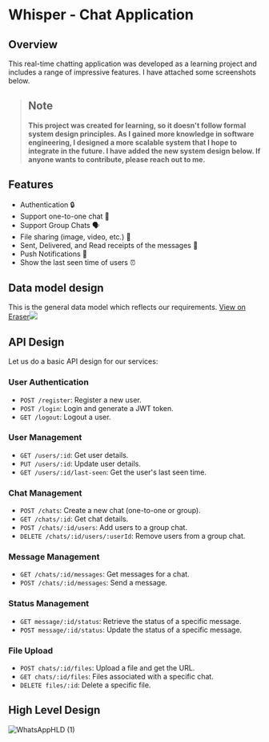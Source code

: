 # Whisper - Chat Application

## Overview
This real-time chatting application was developed as a learning project and includes a range of impressive features. I have attached some screenshots below.

> ## Note
> **This project was created for learning, so it doesn't follow formal system design principles. As I gained more knowledge in software engineering, I designed a more scalable system that I hope to integrate in the future. I have added the new system design below. If anyone wants to contribute, please reach out to me.**

## Features
- Authentication 🔒
- Support one-to-one chat 💬
- Support Group Chats 🗣️
- File sharing (image, video, etc.) 📂
- Sent, Delivered, and Read receipts of the messages 📨
- Push Notifications 🔔
- Show the last seen time of users ⏰

## Data model design
This is the general data model which reflects our requirements.
[View on Eraser![](https://app.eraser.io/workspace/pebNGfBIbDZOKwAY521V/preview?elements=MOQTeLpzPWULSjj7dD0PTw&type=embed)](https://app.eraser.io/workspace/pebNGfBIbDZOKwAY521V?elements=MOQTeLpzPWULSjj7dD0PTw)

## API Design
Let us do a basic API design for our services:

### User Authentication
- `POST /register`: Register a new user.
- `POST /login`: Login and generate a JWT token.
- `GET /logout`: Logout a user.

### User Management
- `GET /users/:id`: Get user details.
- `PUT /users/:id`: Update user details.
- `GET /users/:id/last-seen`: Get the user's last seen time.

### Chat Management
- `POST /chats`: Create a new chat (one-to-one or group).
- `GET /chats/:id`: Get chat details.
- `POST /chats/:id/users`: Add users to a group chat.
- `DELETE /chats/:id/users/:userId`: Remove users from a group chat.

### Message Management
- `GET /chats/:id/messages`: Get messages for a chat.
- `POST /chats/:id/messages`: Send a message.

### Status Management
- `GET message/:id/status`: Retrieve the status of a specific message.
- `POST message/:id/status`: Update the status of a specific message.

### File Upload
- `POST chats/:id/files`: Upload a file and get the URL.
- `GET chats/:id/files`: Files associated with a specific chat.
- `DELETE files/:id`: Delete a specific file.

## High Level Design
![WhatsAppHLD (1)](https://github.com/user-attachments/assets/bbbc2cba-8e8a-482c-9d25-42442831f1bf)

